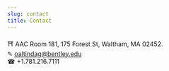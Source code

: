 ```yaml
---
slug: contact
title: Contact
---
```



&#9961; AAC Room 181, 175 Forest St, Waltham, MA 02452. <br>
&#9998; oaltindag@bentley.edu <br>
&#9742; +1.781.216.7111 <br>
